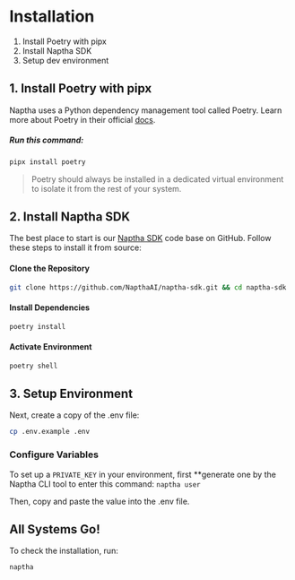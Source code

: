 # Installation

1. Install Poetry with pipx
2. Install Naptha SDK
3. Setup dev environment

## 1. Install Poetry with pipx
Naptha uses a Python dependency management tool called Poetry. Learn more about Poetry in their official [docs](https://python-poetry.org/docs).

##### Run this command:
```bash
pipx install poetry
```

> Poetry should always be installed in a dedicated virtual environment to isolate it from the rest of your system.

## 2. Install Naptha SDK
The best place to start is our [Naptha SDK](https://github.com/NapthaAI/naptha-sdk) code base on GitHub. Follow these steps to install it from source:

#### Clone the Repository
```bash
git clone https://github.com/NapthaAI/naptha-sdk.git && cd naptha-sdk
```
#### Install Dependencies
```bash
poetry install
```
#### Activate Environment
```bash
poetry shell
```

## 3. Setup Environment
Next, create a copy of the .env file:

```bash
cp .env.example .env
```
### Configure Variables
To set up a ```PRIVATE_KEY``` in your environment, first **generate one by  the Naptha CLI tool to enter this command: ```naptha user```

Then, copy and paste the value into the .env file.

## All Systems Go!
To check the installation, run:

```bash
naptha
```
